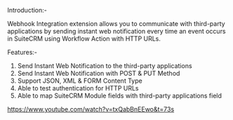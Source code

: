 Introduction:-

Webhook Integration extension allows you to communicate with third-party applications by sending instant web notification every time an event occurs in SuiteCRM using Workflow Action with HTTP URLs.

Features:-

1) Send Instant Web Notification to the third-party applications
2) Send Instant Web Notification with POST & PUT Method
3) Support JSON, XML & FORM Content Type
4) Able to test authentication for HTTP URLs
5) Able to map SuiteCRM Module fields with third-party applications field

https://www.youtube.com/watch?v=txQabBnEEwo&t=73s
